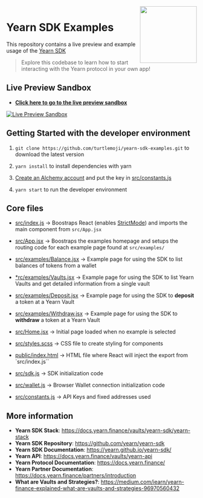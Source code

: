 <span>
    <img align="right" src="https://raw.githubusercontent.com/yearn/yearn-sdk/master/.github/media/sdk.png" height="150" />
</span>

# Yearn SDK Examples

This repository contains a live preview and example usage of the [Yearn SDK](https://github.com/yearn/yearn-sdk)

> Explore this codebase to learn how to start interacting with the Yearn protocol in your own app!

## Live Preview Sandbox

* [**Click here to go to the live preview sandbox**](https://codesandbox.io/s/github/turtlemoji/yearn-sdk-examples/tree/main/)

[![Live Preview Sandbox](https://user-images.githubusercontent.com/7863230/166849609-6d9da91d-9c2c-48d4-afd4-4a053c891724.png)](https://codesandbox.io/s/github/turtlemoji/yearn-sdk-examples/tree/main/)

## Getting Started with the developer environment

1) `git clone https://github.com/turtlemoji/yearn-sdk-examples.git` to download the latest version

1) `yarn install` to install dependencies with yarn

1) [Create an Alchemy account](https://www.alchemy.com/) and put the key in [src/constants.js](./src/constants.js)

1) `yarn start` to run the developer environment

## Core files

* [src/index.js](./src/index.js) -> Boostraps React (enables [StrictMode](https://reactjs.org/docs/strict-mode.html)) and imports the main component from `src/App.jsx`

* [src/App.jsx](./src/App.jsx) -> Boostraps the examples homepage and setups the routing code for each example page found at `src/examples/`

* [src/examples/Balance.jsx](./src/examples/Balance.jsx) -> Example page for using the SDK to list balances of tokens from a wallet

* [*rc/examples/Vaults.jsx](./src/examples/Vaults.jsx) -> Example page for using the SDK to list Yearn Vaults and get detailed information from a single vault

* [src/examples/Deposit.jsx](./src/examples/Deposit.jsx) -> Example page for using the SDK to **deposit** a token at a Yearn Vault

* [src/examples/Withdraw.jsx](./src/examples/Withdraw.jsx) -> Example page for using the SDK to **withdraw** a token at a Yearn Vault

* [src/Home.jsx](./src/Home.jsx) -> Initial page loaded when no example is selected

* [src/styles.scss](./src/styles.scss) -> CSS file to create styling for components

* [public/index.html](./public/index.html) -> HTML file where React will inject the export from `src/index.js``

* [src/sdk.js](./src/sdk.js) -> SDK initialization code

* [src/wallet.js](./src/wallet.js) -> Browser Wallet connection initialization code

* [src/constants.js](./src/constants.js) -> API Keys and fixed addresses used

## More information
* **Yearn SDK Stack**: https://docs.yearn.finance/vaults/yearn-sdk/yearn-stack
* **Yearn SDK Repository**: https://github.com/yearn/yearn-sdk
* **Yearn SDK Documentation**: https://yearn.github.io/yearn-sdk/
* **Yearn API**: https://docs.yearn.finance/vaults/yearn-api
* **Yearn Protocol Documentation**: https://docs.yearn.finance/
* **Yearn Partner Documentation**: https://docs.yearn.finance/partners/introduction
* **What are Vaults and Strategies?**: https://medium.com/iearn/yearn-finance-explained-what-are-vaults-and-strategies-96970560432
